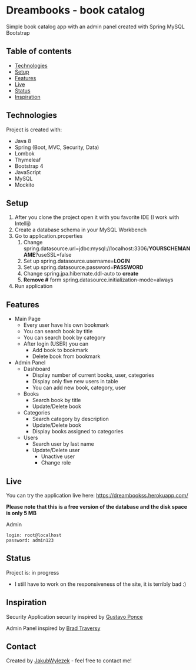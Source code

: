# Dreambooks - book catalog 
Simple book catalog app with an admin panel created with Spring MySQL Bootstrap

## Table of contents
* [Technologies](#technologies)
* [Setup](#setup)
* [Features](#features)
* [Live](#live)
* [Status](#status)
* [Inspiration](#inspiration)

## Technologies 
Project is created with:
* Java 8
* Spring (Boot, MVC, Security, Data)
* Lombok
* Thymeleaf
* Bootstrap 4
* JavaScript
* MySQL
* Mockito


## Setup 
1. After you clone the project open it with you favorite IDE (I work with Intellij)
2. Create a database schema in your MySQL Workbench
3. Go to application.properties
    1. Change spring.datasource.url=jdbc:mysql://localhost:3306/**YOURSCHEMANAME**?useSSL=false
    2. Set up spring.datasource.username=**LOGIN**
    3. Set up spring.datasource.password=**PASSWORD**
    4. Change spring.jpa.hibernate.ddl-auto to **create**
    5. **Remove #** form spring.datasource.initialization-mode=always
 4. Run application


## Features
* Main Page
    * Every user have his own bookmark
    * You can search book by title
    * You can search book by category
    * After login (USER) you can 
        * Add book to bookmark
        * Delete book from bookmark 
* Admin Panel
    * Dashboard
        * Display number of current books, user, categories
        * Display only five new users in table
        * You can add new book, category, user
    * Books
        * Search book by title 
        * Update/Delete book
    * Categories
        * Search category by description
        * Update/Delete book
        * Display books assigned to categories
    * Users
        * Search user by last name
        * Update/Delete user
            * Unactive user 
            * Change role
            

## Live 
You can try the application live here: 
<https://dreambookss.herokuapp.com/>

**Please note that this is a free version of the database and the disk space is only 5 MB**

Admin 
```
login: root@localhost
password: admin123
```

## Status
Project is: in progress 
* I still have to work on the responsiveness of the site, it is terribly bad :)

## Inspiration
Security Application security inspired by [Gustavo Ponce](https://github.com/gustavoponce7)

Admin Panel inspired by [Brad Traversy](https://github.com/bradtraversy)

## Contact
Created by [JakubWylezek](https://github.com/JakubWylezek) - feel free to contact me!
